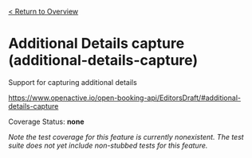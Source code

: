 [< Return to Overview](../../README.md)
# Additional Details capture (additional-details-capture)

Support for capturing additional details 


https://www.openactive.io/open-booking-api/EditorsDraft/#additional-details-capture

Coverage Status: **none**


*Note the test coverage for this feature is currently nonexistent. The test suite does not yet include non-stubbed tests for this feature.*



